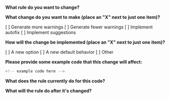 **What rule do you want to change?**

**What change do you want to make (place an "X" next to just one item)?**

[ ] Generate more warnings
[ ] Generate fewer warnings
[ ] Implement autofix
[ ] Implement suggestions

**How will the change be implemented (place an "X" next to just one item)?**

[ ] A new option
[ ] A new default behavior
[ ] Other

**Please provide some example code that this change will affect:**

```js
<!-- example code here -->
```

**What does the rule currently do for this code?**

**What will the rule do after it's changed?**
